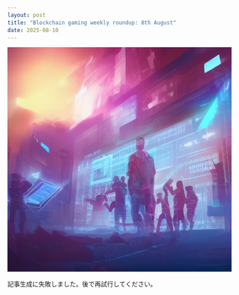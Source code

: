 ```yaml
---
layout: post
title: "Blockchain gaming weekly roundup: 8th August"
date: 2025-08-10
---
```


![記事画像](assets/images/20250810_web3.png)

記事生成に失敗しました。後で再試行してください。
